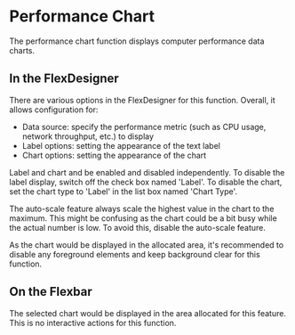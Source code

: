 # Performance Chart

The performance chart function displays computer performance data charts.

## In the FlexDesigner

There are various options in the FlexDesigner for this function. Overall, it allows configuration for:

- Data source: specify the performance metric (such as CPU usage, network throughput, etc.) to display
- Label options: setting the appearance of the text label
- Chart options: setting the appearance of the chart

Label and chart and be enabled and disabled independently. To disable the label display, switch off the check box named 'Label'. To disable the chart, set the chart type to 'Label' in the list box named 'Chart Type'.

The auto-scale feature always scale the highest value in the chart to the maximum. This might be confusing as the chart could be a bit busy while the actual number is low. To avoid this, disable the auto-scale feature.

As the chart would be displayed in the allocated area, it's recommended to disable any foreground elements and keep background clear for this function.

## On the Flexbar

The selected chart would be displayed in the area allocated for this feature. This is no interactive actions for this function.
